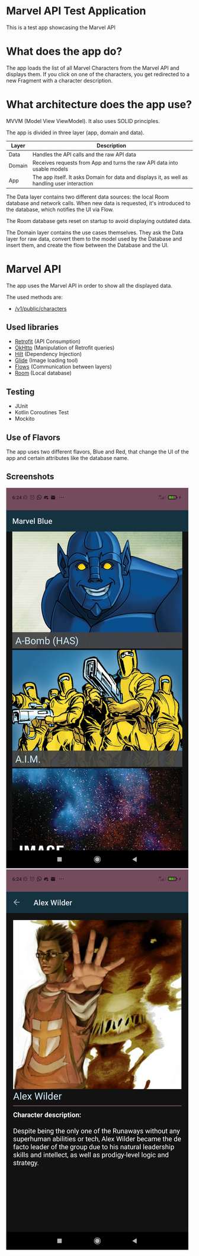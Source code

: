# Marvel API Test Application

This is a test app showcasing the Marvel API

# What does the app do?

The app loads the list of all Marvel Characters from the Marvel API and displays them. If you click
on one of the characters, you get redirected to a new Fragment with a character description.

# What architecture does the app use?

MVVM (Model View ViewModel). It also uses SOLID principles.

The app is divided in three layer (app, domain and data).

| Layer | Description |
| --- | --- |
| Data | Handles the API calls and the raw API data |
| Domain | Receives requests from App and turns the raw API data into usable models |
| App | The app itself. It asks Domain for data and displays it, as well as handling user interaction |

The Data layer contains two different data sources: the local Room database and network calls. When new data is requested, it's introduced to the database, which notifies the UI via Flow.

The Room database gets reset on startup to avoid displaying outdated data. 

The Domain layer contains the use cases themselves. They ask the Data layer for raw data, convert them to the model used by the Database and insert them, and create the flow between the Database and the UI.

# Marvel API

The app uses the Marvel API in order to show all the displayed data.

The used methods are:

- [/v1/public/characters](https://developer.marvel.com/docs#!/public/getCreatorCollection_get_0)

## Used libraries

- [Retrofit](https://square.github.io/retrofit/) (API Consumption)
- [OkHttp](https://square.github.io/okhttp/) (Manipulation of Retrofit queries)
- [Hilt](https://dagger.dev/hilt/) (Dependency Injection)
- [Glide](https://github.com/bumptech/glide) (Image loading tool)
- [Flows](https://developer.android.com/kotlin/flow) (Communication between layers)
- [Room](https://developer.android.com/training/data-storage/room) (Local database)

## Testing

- JUnit
- Kotlin Coroutines Test  
- Mockito

## Use of Flavors

The app uses two different flavors, Blue and Red, that change the UI of the app and certain attributes like the database name.

## Screenshots

![List](/screenshots/list.jpg)
![Detail](/screenshots/detail.jpg)


